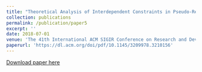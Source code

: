 ```yaml
---
title: "Theoretical Analysis of Interdependent Constraints in Pseudo-Relevance Feedback"
collection: publications
permalink: /publication/paper5
excerpt: ''
date: 2018-07-01
venue: 'The 41th International ACM SIGIR Conference on Research and Development in Information Retrieval'
paperurl: 'https://dl.acm.org/doi/pdf/10.1145/3209978.3210156'
---
```



[Download paper here](https://dl.acm.org/doi/pdf/10.1145/3209978.3210156)


